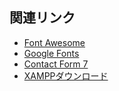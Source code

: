 ## 関連リンク

- <a href="https://fortawesome.github.io/Font-Awesome/" target="_blank">Font Awesome</a>
- <a href="https://www.google.com/fonts" target="_blank">Google Fonts</a>
- <a href="https://wordpress.org/plugins/contact-form-7/" target="_blank">Contact Form 7</a>
- <a href="https://www.apachefriends.org/jp/download.html" target="_blank">XAMPPダウンロード</a>